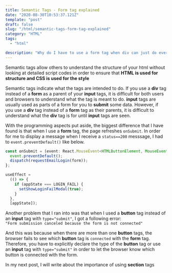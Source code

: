 ```yaml
---
title: Semantic Tags - Form tag explained
date: "2020-08-30T10:53:37.121Z"
template: "post"
draft: false
slug: "/html/semantic-tags-form-tag-explained"
category: "HTML"
tags:
  - "html"

description: "Why do I have to use a form tag when div can just do everything"
---
```


Semantic tags allow others to understand the structure of your html without looking at detailed script codes in order to ensure that **HTML is used for structure and CSS is used for the style**

Semantic tags indicate what the tags are intended to do. If you use a **div** tag instead of a **form** as a parent of your **input** tags, it is difficult for both users and browsers to understand what the tag is meant to do. **input** tags are usually used as parts of a form for you to **submit** some data. However, if you use a **div** tag instead of a **form** tag as their parents, it is difficult to understand what the **div** tag is for until **input** tags are seen.

With the programming aspects put aside, the biggest difference that I have found is that when I use a **form** tag, the page refreshes `onSubmit`. In order for me to display a message when I receive a `status==200` messsage, I had to `event.preventDefault()` like below.

```typescript
const onSubmit = (event: React.MouseEvent<HTMLButtonElement, MouseEvent>) => {
  event.preventDefault();
  dispatch(requestEmailLogin(form));
};

useEffect =
  (() => {
    if (appState === LOGIN_FAIL) {
      setShowLoginFailModal(true);
    }
  },
  [appState]);
```

Another problem that I ran into was that when I used a **button** tag instead of an **input** tag with `type="submit"`, I got a following error:<br>
`"Form submission canceled because the form is not connected"`

And this was because when there are more than one **button** tags, the browser fails to see which **button** tag is `connected` with the **form** tag. Therefore, you have to explicitly declare the type of the **button** tag or use an **input** tag with `type="submit"` in order to let the browser know which button is connected with the form.

In my next post, I will write about the importance of using **section** tags
